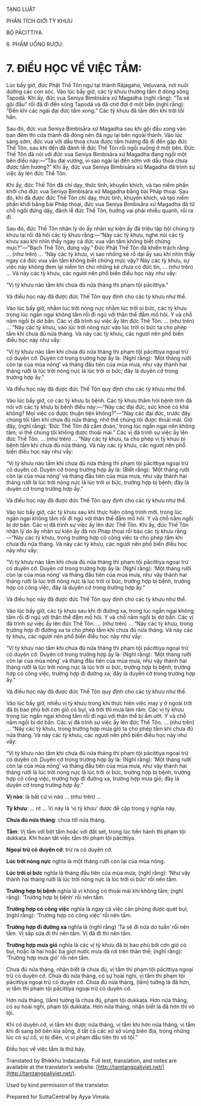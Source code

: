  

TẠNG LUẬT

PHÂN TÍCH GIỚI TỲ KHƯU

BỘ PĀCITTIYA

6\. PHẨM UỐNG RƯỢU:

# 7\. ĐIỀU HỌC VỀ VIỆC TẮM:

Lúc bấy giờ, đức Phật Thế Tôn ngự tại thành Rājagaha, Veḷuvana, nơi nuôi dưỡng các con sóc. Vào lúc bấy giờ, các tỳ khưu thường tắm ở dòng sông Tapodā. Khi ấy, đức vua Seniya Bimbisāra xứ Magadha (nghĩ rằng): “Ta sẽ gội đầu” rồi đã đi đến sông Tapodā và đã chờ đợi ở một bên (nghĩ rằng): “Đến khi các ngài đại đức tắm xong.” Các tỳ khưu đã tắm đến khi trời tối hẳn.

Sau đó, đức vua Seniya Bimbisāra xứ Magadha sau khi gội đầu xong vào ban đêm thì cửa thành đã đóng nên đã ngụ lại bên ngoài thành. Vào lúc sáng sớm, đức vua với dầu thoa chưa được tẩm hương đã đi đến gặp đức Thế Tôn, sau khi đến đã đảnh lễ đức Thế Tôn rồi ngồi xuống ở một bên. Đức Thế Tôn đã nói với đức vua Seniya Bimbisāra xứ Magadha đang ngồi một bên điều này:—“Tâu đại vương, vì sao ngài lại đến sớm với dầu thoa chưa được tẩm hương?” Khi ấy, đức vua Seniya Bimbisāra xứ Magadha đã trình sự việc ấy lên đức Thế Tôn.

Khi ấy, đức Thế Tôn đã chỉ dạy, thức tỉnh, khuyến khích, và tạo niềm phấn khởi cho đức vua Seniya Bimbisāra xứ Magadha bằng bài Pháp thoại. Sau đó, khi đã được đức Thế Tôn chỉ dạy, thức tỉnh, khuyến khích, và tạo niềm phấn khởi bằng bài Pháp thoại, đức vua Seniya Bimbisāra xứ Magadha đã từ chỗ ngồi đứng dậy, đảnh lễ đức Thế Tôn, hướng vai phải nhiễu quanh, rồi ra đi.

Sau đó, đức Thế Tôn nhân lý do ấy nhân sự kiện ấy đã triệu tập hội chúng tỳ khưu lại rồi đã hỏi các tỳ khưu rằng:—“Này các tỳ khưu, nghe nói các tỳ khưu sau khi nhìn thấy ngay cả đức vua vẫn tắm không biết chừng mực?”—“Bạch Thế Tôn, đúng vậy.” Đức Phật Thế Tôn đã khiển trách rằng: … (như trên) … “Này các tỳ khưu, vì sao những kẻ rồ dại ấy sau khi nhìn thấy ngay cả đức vua vẫn tắm không biết chừng mực vậy? Này các tỳ khưu, sự việc này không đem lại niềm tin cho những kẻ chưa có đức tin, … (như trên) … Và này các tỳ khưu, các ngươi nên phổ biến điều học này như vầy:

“Vị tỳ khưu nào tắm khi chưa đủ nửa tháng thì phạm tội pācittiya.”

Và điều học này đã được đức Thế Tôn quy định cho các tỳ khưu như thế.

Vào lúc bấy giờ, nhằm lúc trời nóng nực nhằm lúc trời oi bức, các tỳ khưu trong lúc ngần ngại không tắm rồi đi ngủ với thân thể đẫm mồ hôi. Y và chỗ nằm ngồi bị dơ bẩn. Các vị đã trình sự việc ấy lên đức Thế Tôn. … (như trên) … “Này các tỳ khưu, vào lúc trời nóng nực vào lúc trời oi bức ta cho phép tắm khi chưa đủ nửa tháng. Và này các tỳ khưu, các ngươi nên phổ biến điều học này như vầy:

“Vị tỳ khưu nào tắm khi chưa đủ nửa tháng thì phạm tội pācittiya ngoại trừ có duyên cớ. Duyên cớ trong trường hợp ấy là: (Nghĩ rằng): ‘Một tháng rưỡi còn lại của mùa nóng’ và tháng đầu tiên của mùa mưa, như vậy thành hai tháng rưỡi là lúc trời nóng nực là lúc trời oi bức; đây là duyên cớ trong trường hợp ấy.”

Và điều học này đã được đức Thế Tôn quy định cho các tỳ khưu như thế.

Vào lúc bấy giờ, có các tỳ khưu bị bệnh. Các tỳ khưu thăm hỏi bệnh tình đã nói với các tỳ khưu bị bệnh điều này:—“Này các đại đức, sức khoẻ có khá không? Mọi việc có được thuận tiện không?”—“Này các đại đức, trước đây chúng tôi tắm khi chưa đủ nửa tháng, nhờ thế chúng tôi được thoải mái. Giờ đây, (nghĩ rằng): ‘Đức Thế Tôn đã cấm đoán,’ trong lúc ngần ngại nên không tắm; vì thế chúng tôi không được thoải mái.” Các vị đã trình sự việc ấy lên đức Thế Tôn. … (như trên) … “Này các tỳ khưu, ta cho phép vị tỳ khưu bị bệnh tắm khi chưa đủ nửa tháng. Và này các tỳ khưu, các ngươi nên phổ biến điều học này như vầy:

“Vị tỳ khưu nào tắm khi chưa đủ nửa tháng thì phạm tội pācittiya ngoại trừ có duyên cớ. Duyên cớ trong trường hợp ấy là: (Biết rằng): ‘Một tháng rưỡi còn lại của mùa nóng’ và tháng đầu tiên của mùa mưa, như vậy thành hai tháng rưỡi là lúc trời nóng nực là lúc trời oi bức, trường hợp bị bệnh; đây là duyên cớ trong trường hợp ấy.”

Và điều học này đã được đức Thế Tôn quy định cho các tỳ khưu như thế.

Vào lúc bấy giờ, các tỳ khưu sau khi thực hiện công trình mới, trong lúc ngần ngại không tắm rồi đi ngủ với thân thể đẫm mồ hôi. Y và chỗ nằm ngồi bị dơ bẩn. Các vị đã trình sự việc ấy lên đức Thế Tôn. Khi ấy, đức Thế Tôn nhân lý do ấy nhân sự kiện ấy đã nói Pháp thoại rồi bảo các tỳ khưu rằng:—“Này các tỳ khưu, trong trường hợp có công việc ta cho phép tắm khi chưa đủ nửa tháng. Và này các tỳ khưu, các ngươi nên phổ biến điều học này như vầy:

“Vị tỳ khưu nào tắm khi chưa đủ nửa tháng thì phạm tội pācittiya ngoại trừ có duyên cớ. Duyên cớ trong trường hợp ấy là: (Nghĩ rằng): ‘Một tháng rưỡi còn lại của mùa nóng’ và tháng đầu tiên của mùa mưa, như vậy thành hai tháng rưỡi là lúc trời nóng nực là lúc trời oi bức, trường hợp bị bệnh, trường hợp có công việc; đây là duyên cớ trong trường hợp ấy.”

Và điều học này đã được đức Thế Tôn quy định cho các tỳ khưu như thế.

Vào lúc bấy giờ, các tỳ khưu sau khi đi đường xa, trong lúc ngần ngại không tắm rồi đi ngủ với thân thể đẫm mồ hôi. Y và chỗ nằm ngồi bị dơ bẩn. Các vị đã trình sự việc ấy lên đức Thế Tôn. … (như trên) … “Này các tỳ khưu, trong trường hợp đi đường xa ta cho phép tắm khi chưa đủ nửa tháng. Và này các tỳ khưu, các ngươi nên phổ biến điều học này như vầy:

“Vị tỳ khưu nào tắm khi chưa đủ nửa tháng thì phạm tội pācittiya ngoại trừ có duyên cớ. Duyên cớ trong trường hợp ấy là: (Nghĩ rằng): ‘Một tháng rưỡi còn lại của mùa nóng’ và tháng đầu tiên của mùa mưa, như vậy thành hai tháng rưỡi là lúc trời nóng nực là lúc trời oi bức, trường hợp bị bệnh, trường hợp có công việc, trường hợp đi đường xa; đây là duyên cớ trong trường hợp ấy.”

Và điều học này đã được đức Thế Tôn quy định cho các tỳ khưu như thế.

Vào lúc bấy giờ, nhiều vị tỳ khưu trong khi thực hiện việc may y ở ngoài trời đã bị bao phủ bởi cơn gió có bụi, và trời thì mưa lâm râm. Các vị tỳ khưu trong lúc ngần ngại không tắm rồi đi ngủ với thân thể bị ẩm ướt. Y và chỗ nằm ngồi bị dơ bẩn. Các vị đã trình sự việc ấy lên đức Thế Tôn. … (như trên) … “Này các tỳ khưu, trong trường hợp mưa gió ta cho phép tắm khi chưa đủ nửa tháng. Và này các tỳ khưu, các ngươi nên phổ biến điều học này như vầy:

“Vị tỳ khưu nào tắm khi chưa đủ nửa tháng thì phạm tội pācittiya ngoại trừ có duyên cớ. Duyên cớ trong trường hợp ấy là: (Nghĩ rằng): ‘Một tháng rưỡi còn lại của mùa nóng’ và tháng đầu tiên của mùa mưa, như vậy thành hai tháng rưỡi là lúc trời nóng nực là lúc trời oi bức, trường hợp bị bệnh, trường hợp có công việc, trường hợp đi đường xa, trường hợp mưa gió; đây là duyên cớ trong trường hợp ấy.”

**Vị nào**: là bất cứ vị nào … (như trên) …

**Tỳ khưu**: … nt … Vị này là ‘vị tỳ khưu’ được đề cập trong ý nghĩa này.

**Chưa đủ nửa tháng**: chưa tới nửa tháng.

**Tắm**: Vị tắm với bột tắm hoặc với đất sét, trong lúc tiến hành thì phạm tội dukkaṭa. Khi hoàn tất việc tắm thì phạm tội pācittiya.

**Ngoại trừ có duyên cớ**: trừ ra có duyên cớ.

**Lúc trời nóng nực** nghĩa là một tháng rưỡi còn lại của mùa nóng.

**Lúc trời oi bức** nghĩa là tháng đầu tiên của mùa mưa; (nghĩ rằng): ‘Như vậy thành hai tháng rưỡi là lúc trời nóng nực là lúc trời oi bức’ rồi nên tắm.

**Trường hợp bị bệnh** nghĩa là vị không có thoải mái khi không tắm; (nghĩ rằng): ‘Trường hợp bị bệnh’ rồi nên tắm.

**Trường hợp có công việc** nghĩa là ngay cả việc căn phòng được quét bụi; (nghĩ rằng): ‘Trường hợp có công việc’ rồi nên tắm.

**Trường hợp đi đường xa** nghĩa là (nghĩ rằng) ‘Ta sẽ đi nửa do tuần’ rồi nên tắm. Vị sắp sửa đi thì nên tắm. Vị đã đi thì nên tắm.

**Trường hợp mưa gió** nghĩa là các vị tỳ khưu đã bị bao phủ bởi cơn gió có bụi, hoặc là hai hoặc ba giọt nước mưa đã rơi trên thân thể; (nghĩ rằng): ‘Trường hợp mưa gió’ rồi nên tắm.

Chưa đủ nửa tháng, nhận biết là chưa đủ, vị tắm thì phạm tội pācittiya ngoại trừ có duyên cớ. Chưa đủ nửa tháng, có sự hoài nghi, vị tắm thì phạm tội pācittiya ngoại trừ có duyên cớ. Chưa đủ nửa tháng, (lầm) tưởng là đã hơn, vị tắm thì phạm tội pācittiya ngoại trừ có duyên cớ.

Hơn nửa tháng, (lầm) tưởng là chưa đủ, phạm tội dukkaṭa. Hơn nửa tháng, có sự hoài nghi, phạm tội dukkaṭa. Hơn nửa tháng, nhận biết là đã hơn thì vô tội.

Khi có duyên cớ, vị tắm khi được nửa tháng, vị tắm khi hơn nửa tháng, vị tắm khi đi sang bờ bên kia sông, ở tất cả các xứ sở vùng biên địa, trong những lúc có sự cố, vị bị điên, vị vi phạm đầu tiên thì vô tội.”

Điều học về việc tắm là thứ bảy.

Translated by Bhikkhu Indacanda. Full text, translation, and notes are available at the translator’s website: [http://tamtangpaliviet.net/](http://tamtangpaliviet.net/).

Used by kind permission of the translator.

Prepared for SuttaCentral by Ayya Vimala.